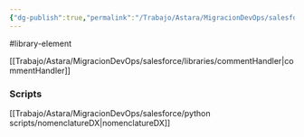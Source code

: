 ```yaml
---
{"dg-publish":true,"permalink":"/Trabajo/Astara/MigracionDevOps/salesforce/libraries/nomenclatureValidation/"}
---
```



#library-element

[[Trabajo/Astara/MigracionDevOps/salesforce/libraries/commentHandler\|commentHandler]]
### Scripts
[[Trabajo/Astara/MigracionDevOps/salesforce/python scripts/nomenclatureDX\|nomenclatureDX]]

